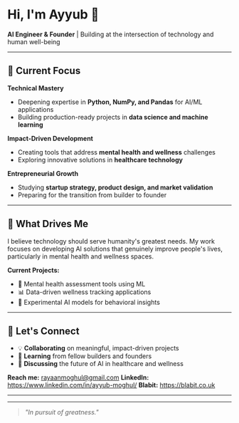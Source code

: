 # Hi, I'm Ayyub 👋

**AI Engineer & Founder** | Building at the intersection of technology and human well-being

---

## 🚀 Current Focus

**Technical Mastery**
- Deepening expertise in **Python, NumPy, and Pandas** for AI/ML applications
- Building production-ready projects in **data science and machine learning**

**Impact-Driven Development**
- Creating tools that address **mental health and wellness** challenges
- Exploring innovative solutions in **healthcare technology**

**Entrepreneurial Growth**
- Studying **startup strategy, product design, and market validation**
- Preparing for the transition from builder to founder

---

## 🎯 What Drives Me

I believe technology should serve humanity's greatest needs. My work focuses on developing AI solutions that genuinely improve people's lives, particularly in mental health and wellness spaces.

**Current Projects:**
- 🧠 Mental health assessment tools using ML
- 📊 Data-driven wellness tracking applications
- 🔬 Experimental AI models for behavioral insights

---

## 🤝 Let's Connect

- 💡 **Collaborating** on meaningful, impact-driven projects
- 🌱 **Learning** from fellow builders and founders
- 🚀 **Discussing** the future of AI in healthcare and wellness

**Reach me:** rayaanmoghul@gmail.com
**LinkedIn:** https://www.linkedin.com/in/ayyub-moghul/
**Blabit:** https://blabit.co.uk

---

---

> *"In pursuit of greatness."*
